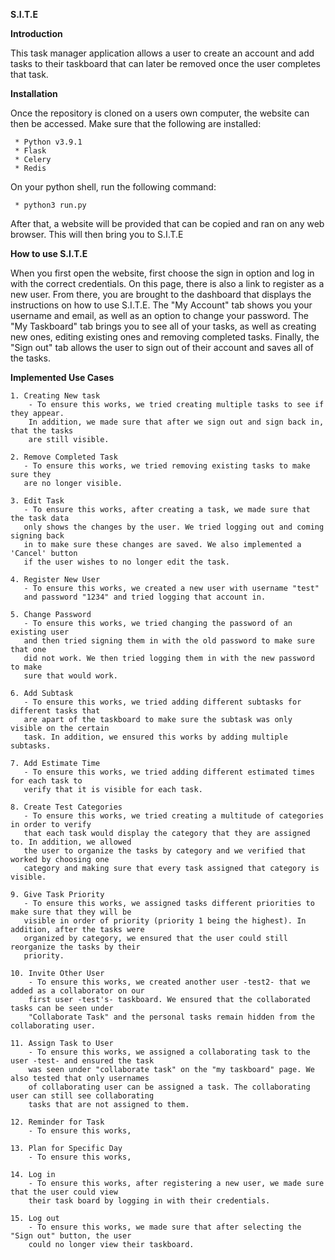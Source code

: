 **S.I.T.E**

**Introduction**

This task manager application allows a user to create an account and add tasks to their taskboard that can later be removed once the user completes that task. 

**Installation**

Once the repository is cloned on a users own computer, the website can then be accessed. Make sure that the following are installed:

     * Python v3.9.1
     * Flask
     * Celery 
     * Redis 

On your python shell, run the following command:

     * python3 run.py

After that, a website will be provided that can be copied and ran on any web browser. This will then bring you to S.I.T.E

**How to use S.I.T.E**

When you first open the website, first choose the sign in option and log in with the correct credentials. On this page, there is also a link to register as a new user. From there, you are brought to the dashboard that displays the instructions on how to use S.I.T.E. The "My Account" tab shows you your username and email, as well as an option to change your password. The "My Taskboard" tab brings you to see all of your tasks, as well as creating new ones, editing existing ones and removing completed tasks. Finally, the "Sign out" tab allows the user to sign out of their account and saves all of the tasks.

**Implemented Use Cases**

    1. Creating New task
        - To ensure this works, we tried creating multiple tasks to see if they appear. 
        In addition, we made sure that after we sign out and sign back in, that the tasks 
        are still visible.
   
    2. Remove Completed Task
       - To ensure this works, we tried removing existing tasks to make sure they 
       are no longer visible. 
 
    3. Edit Task
       - To ensure this works, after creating a task, we made sure that the task data 
       only shows the changes by the user. We tried logging out and coming signing back 
       in to make sure these changes are saved. We also implemented a 'Cancel' button 
       if the user wishes to no longer edit the task.  
  
    4. Register New User
       - To ensure this works, we created a new user with username "test" 
       and password "1234" and tried logging that account in. 

    5. Change Password
       - To ensure this works, we tried changing the password of an existing user 
       and then tried signing them in with the old password to make sure that one 
       did not work. We then tried logging them in with the new password to make 
       sure that would work.  
       
    6. Add Subtask
       - To ensure this works, we tried adding different subtasks for different tasks that
       are apart of the taskboard to make sure the subtask was only visible on the certain
       task. In addition, we ensured this works by adding multiple subtasks. 
       
    7. Add Estimate Time
       - To ensure this works, we tried adding different estimated times for each task to 
       verify that it is visible for each task.
       
    8. Create Test Categories
       - To ensure this works, we tried creating a multitude of categories in order to verify
       that each task would display the category that they are assigned to. In addition, we allowed 
       the user to organize the tasks by category and we verified that worked by choosing one
       category and making sure that every task assigned that category is visible.
       
    9. Give Task Priority
       - To ensure this works, we assigned tasks different priorities to make sure that they will be 
       visible in order of priority (priority 1 being the highest). In addition, after the tasks were 
       organized by category, we ensured that the user could still reorganize the tasks by their
       priority. 
       
    10. Invite Other User
        - To ensure this works, we created another user -test2- that we added as a collaborator on our 
        first user -test's- taskboard. We ensured that the collaborated tasks can be seen under 
        "Collaborate Task" and the personal tasks remain hidden from the collaborating user. 
        
    11. Assign Task to User
        - To ensure this works, we assigned a collaborating task to the user -test- and ensured the task 
        was seen under "collaborate task" on the "my taskboard" page. We also tested that only usernames 
        of collaborating user can be assigned a task. The collaborating user can still see collaborating 
        tasks that are not assigned to them.
        
    12. Reminder for Task
        - To ensure this works, 
        
    13. Plan for Specific Day
        - To ensure this works, 
        
    14. Log in
        - To ensure this works, after registering a new user, we made sure that the user could view
        their task board by logging in with their credentials. 
        
    15. Log out 
        - To ensure this works, we made sure that after selecting the "Sign out" button, the user
        could no longer view their taskboard. 
